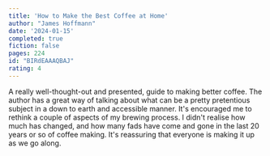 ```yaml
---
title: 'How to Make the Best Coffee at Home'
author: "James Hoffmann"
date: '2024-01-15'
completed: true
fiction: false
pages: 224
id: "BIRdEAAAQBAJ"
rating: 4
---
```


A really well-thought-out and presented,  guide to making better coffee. The author has a great way of talking about what can be a pretty pretentious subject in a down to earth and accessible manner. It's encouraged me to rethink a couple of aspects of my brewing process. I didn't realise how much has changed, and how many fads have come and gone in the last 20 years or so of coffee making. It's reassuring that everyone is making it up as we go along.